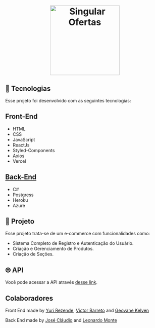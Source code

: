 <h1 align="center">
  <img alt="Singular Ofertas" title="Singular Ofertas" src="https://user-images.githubusercontent.com/83989931/205044669-0813d9b0-da3e-41c4-aa45-192e1d6702de.png" width="220px" />
</h1>

## 🚀 Tecnologias

Esse projeto foi desenvolvido com as seguintes tecnologias:

<h2>Front-End</h2>

- HTML
- CSS
- JavaScript
- ReactJs
- Styled-Components
- Axios
- Vercel

<h2><a href='#'>Back-End</a></h2>

 - C#
 - Postgress
 - Heroku
 - Azure
 
 <!-- ## 💻 Projeto -->
## 🚧 Projeto
 Esse projeto trata-se de um e-commerce com funcionalidades como:
 - Sistema Completo de Registro e Autenticação do Usuário.
 - Criação e Gerenciamento de Produtos.
 - Criação de Seções.


## 🌐 API
Você pode acessar a API através [desse link](https://ikitandaapi.azurewebsites.net/swagger/index.html).


## Colaboradores

Front End made by [Yuri Rezende](https://github.com/yuri3476), [Victor Barreto](https://github.com/V1ct0rSb) and [Geovane Kelven](https://github.com/KelvenGeovane)

Back End made by [José Cláudio](https://github.com/Regulus01) and [Leonardo Monte](https://github.com/LeoSTeles)






